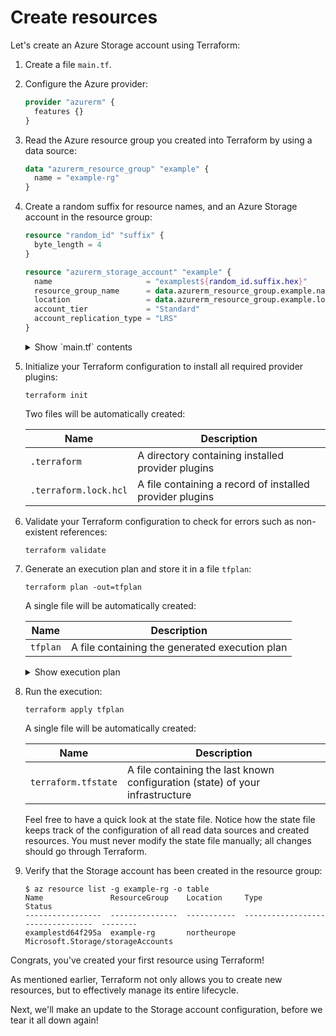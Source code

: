 # Create resources

Let's create an Azure Storage account using Terraform:

1. Create a file `main.tf`.

1. Configure the Azure provider:

    ```terraform
    provider "azurerm" {
      features {}
    }
    ```

1. Read the Azure resource group you created into Terraform by using a data source:

    ```terraform
    data "azurerm_resource_group" "example" {
      name = "example-rg"
    }
    ```

1. Create a random suffix for resource names, and an Azure Storage account in the resource group:

    ```terraform
    resource "random_id" "suffix" {
      byte_length = 4
    }

    resource "azurerm_storage_account" "example" {
      name                     = "examplest${random_id.suffix.hex}"
      resource_group_name      = data.azurerm_resource_group.example.name
      location                 = data.azurerm_resource_group.example.location
      account_tier             = "Standard"
      account_replication_type = "LRS"
    }
    ```

    <details><summary>Show `main.tf` contents</summary>

    ```console
    $ cat main.tf
    provider "azurerm" {
      features {}
    }

    data "azurerm_resource_group" "example" {
      name = "example-rg"
    }

    resource "random_id" "suffix" {
      byte_length = 4
    }

    resource "azurerm_storage_account" "example" {
      name                     = "examplest${random_id.suffix.hex}"
      resource_group_name      = data.azurerm_resource_group.example.name
      location                 = data.azurerm_resource_group.example.location
      account_tier             = "Standard"
      account_replication_type = "LRS"
    }
    ```

    </details>

1. Initialize your Terraform configuration to install all required provider plugins:

    ```console
    terraform init
    ```

    Two files will be automatically created:

    | Name | Description |
    | --- | --- |
    | `.terraform` | A directory containing installed provider plugins |
    | `.terraform.lock.hcl` | A file containing a record of installed provider plugins |

1. Validate your Terraform configuration to check for errors such as non-existent references:

    ```console
    terraform validate
    ```

1. Generate an execution plan and store it in a file `tfplan`:

    ```console
    terraform plan -out=tfplan
    ```

    A single file will be automatically created:

    | Name | Description |
    | --- | --- |
    | `tfplan` | A file containing the generated execution plan |

    <details><summary>Show execution plan</summary>

    ```console
    $ terraform show tfplan

    Terraform used the selected providers to generate the following execution plan. Resource actions are indicated with the following symbols:
      + create

    Terraform will perform the following actions:

      # azurerm_storage_account.example will be created
      + resource "azurerm_storage_account" "example" {
          + access_tier                       = (known after apply)
          + account_kind                      = "StorageV2"
          + account_replication_type          = "LRS"
          + account_tier                      = "Standard"
          + allow_nested_items_to_be_public   = true
          + cross_tenant_replication_enabled  = true
          + default_to_oauth_authentication   = false
          + enable_https_traffic_only         = true
          + id                                = (known after apply)
          + infrastructure_encryption_enabled = false
          + is_hns_enabled                    = false
          + large_file_share_enabled          = (known after apply)
          + location                          = "northeurope"
          + min_tls_version                   = "TLS1_2"
          + name                              = (known after apply)
          + nfsv3_enabled                     = false
          + primary_access_key                = (sensitive value)
          + primary_blob_connection_string    = (sensitive value)
          + primary_blob_endpoint             = (known after apply)
          + primary_blob_host                 = (known after apply)
          + primary_connection_string         = (sensitive value)
          + primary_dfs_endpoint              = (known after apply)
          + primary_dfs_host                  = (known after apply)
          + primary_file_endpoint             = (known after apply)
          + primary_file_host                 = (known after apply)
          + primary_location                  = (known after apply)
          + primary_queue_endpoint            = (known after apply)
          + primary_queue_host                = (known after apply)
          + primary_table_endpoint            = (known after apply)
          + primary_table_host                = (known after apply)
          + primary_web_endpoint              = (known after apply)
          + primary_web_host                  = (known after apply)
          + public_network_access_enabled     = true
          + queue_encryption_key_type         = "Service"
          + resource_group_name               = "example-rg"
          + secondary_access_key              = (sensitive value)
          + secondary_blob_connection_string  = (sensitive value)
          + secondary_blob_endpoint           = (known after apply)
          + secondary_blob_host               = (known after apply)
          + secondary_connection_string       = (sensitive value)
          + secondary_dfs_endpoint            = (known after apply)
          + secondary_dfs_host                = (known after apply)
          + secondary_file_endpoint           = (known after apply)
          + secondary_file_host               = (known after apply)
          + secondary_location                = (known after apply)
          + secondary_queue_endpoint          = (known after apply)
          + secondary_queue_host              = (known after apply)
          + secondary_table_endpoint          = (known after apply)
          + secondary_table_host              = (known after apply)
          + secondary_web_endpoint            = (known after apply)
          + secondary_web_host                = (known after apply)
          + sftp_enabled                      = false
          + shared_access_key_enabled         = true
          + table_encryption_key_type         = "Service"
        }

      # random_id.suffix will be created
      + resource "random_id" "suffix" {
          + b64_std     = (known after apply)
          + b64_url     = (known after apply)
          + byte_length = 8
          + dec         = (known after apply)
          + hex         = (known after apply)
          + id          = (known after apply)
        }

    Plan: 2 to add, 0 to change, 0 to destroy.
    ```

    </details>

1. Run the execution:

    ```console
    terraform apply tfplan
    ```

    A single file will be automatically created:

    | Name | Description |
    | --- | --- |
    | `terraform.tfstate` | A file containing the last known configuration (state) of your infrastructure |

    Feel free to have a quick look at the state file.
    Notice how the state file keeps track of the configuration of all read data sources and created resources.
    You must never modify the state file manually; all changes should go through Terraform.

1. Verify that the Storage account has been created in the resource group:

    ```console
    $ az resource list -g example-rg -o table
    Name               ResourceGroup    Location     Type                               Status
    -----------------  ---------------  -----------  ---------------------------------  --------
    examplestd64f295a  example-rg       northeurope  Microsoft.Storage/storageAccounts
    ```

Congrats, you've created your first resource using Terraform!

As mentioned earlier, Terraform not only allows you to create new resources, but to effectively manage its entire lifecycle.

Next, we'll make an update to the Storage account configuration, before we tear it all down again!
